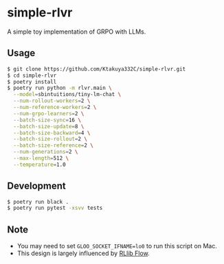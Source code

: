 # simple-rlvr
A simple toy implementation of GRPO with LLMs.

## Usage
```bash
$ git clone https://github.com/Ktakuya332C/simple-rlvr.git
$ cd simple-rlvr
$ poetry install
$ poetry run python -m rlvr.main \
  --model=sbintuitions/tiny-lm-chat \
  --num-rollout-workers=2 \
  --num-reference-workers=2 \
  --num-grpo-learners=2 \
  --batch-size-sync=16 \
  --batch-size-update=8 \
  --batch-size-backward=4 \
  --batch-size-rollout=2 \
  --batch-size-reference=2 \
  --num-generations=2 \
  --max-length=512 \
  --temperature=1.0
```

## Development
```bash
$ poetry run black .
$ poetry run pytest -xsvv tests
```

## Note
- You may need to set `GLOO_SOCKET_IFNAME=lo0` to run this script on Mac.
- This design is largely influenced by [RLlib Flow](https://arxiv.org/abs/2011.12719).
